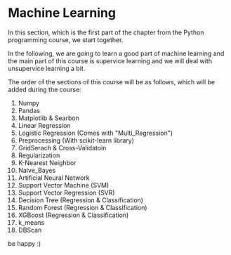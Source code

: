 # Machine Learning

In this section, which is the first part of the chapter from the Python programming course, we start together.

In the following, we are going to learn a good part of machine learning and the main part of this course is supervice learning and we will deal with unsupervice learning a bit.

The order of the sections of this course will be as follows, which will be added during the course:

1) Numpy
2) Pandas
3) Matplotlib & Searbon
4) Linear Regression
5) Logistic Regression (Comes with "Multi_Regression")
6) Preprocessing (With scikit-learn library)
7) GridSerach & Cross-Validatoin
8) Regularization
9) K-Nearest Neighbor
10) Naive_Bayes
11) Artificial Neural Network
12) Support Vector Machine (SVM)
13) Support Vector Regression (SVR)
14) Decision Tree (Regression & Classification)
15) Random Forest (Regression & Classification)
16) XGBoost (Regression & Classification)
17) k_means
18) DBScan

be happy :)

